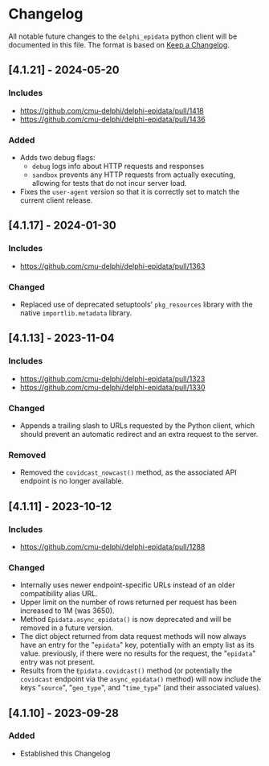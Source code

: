 # Changelog

All notable future changes to the `delphi_epidata` python client will be documented in this file.
The format is based on [Keep a Changelog](http://keepachangelog.com/).

## [4.1.21] - 2024-05-20

### Includes
- https://github.com/cmu-delphi/delphi-epidata/pull/1418
- https://github.com/cmu-delphi/delphi-epidata/pull/1436

### Added
- Adds two debug flags:
  - `debug` logs info about HTTP requests and responses
  - `sandbox` prevents any HTTP requests from actually executing, allowing for tests that do not incur server load.
- Fixes the `user-agent` version so that it is correctly set to match the current client release.

## [4.1.17] - 2024-01-30

### Includes
- https://github.com/cmu-delphi/delphi-epidata/pull/1363

### Changed
- Replaced use of deprecated setuptools' `pkg_resources` library with the native `importlib.metadata` library.

## [4.1.13] - 2023-11-04

### Includes
- https://github.com/cmu-delphi/delphi-epidata/pull/1323
- https://github.com/cmu-delphi/delphi-epidata/pull/1330

### Changed
- Appends a trailing slash to URLs requested by the Python client, which should prevent an automatic redirect and an extra request to the server.

### Removed
- Removed the `covidcast_nowcast()` method, as the associated API endpoint is no longer available.

## [4.1.11] - 2023-10-12

### Includes
- https://github.com/cmu-delphi/delphi-epidata/pull/1288

### Changed
- Internally uses newer endpoint-specific URLs instead of an older compatibility alias URL.
- Upper limit on the number of rows returned per request has been increased to 1M (was 3650).
- Method `Epidata.async_epidata()` is now deprecated and will be removed in a future version.
- The dict object returned from data request methods will now always have an entry for the "`epidata`" key, potentially with an empty list as its value.  previously, if there were no results for the request, the "`epidata`" entry was not present.
- Results from the `Epidata.covidcast()` method (or potentially the `covidcast` endpoint via the `async_epidata()` method) will now include the keys "`source`", "`geo_type`", and "`time_type`" (and their associated values).

## [4.1.10] - 2023-09-28

### Added
- Established this Changelog
